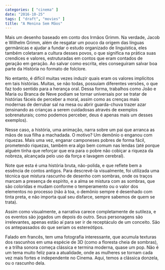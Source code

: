 ```yaml
---
categories: [ "cinema" ]
date: "2016-10-25"
tags: [ "draft", "movies" ]
title: "A Menina Sem Mãos"
---
```

Mais um desenho baseado em conto dos Irmãos Grimm. Na verdade, Jacob e Wilhelm Grimm, além de resgatar um pouco da origem das línguas germânicas e ajudar a fundar o estudo organizado de linguística, eles também coletaram a cultura desses povos, o que significa na prática suas crendices e valores, estruturadas em contos que eram contados de geração em geração. Ao salvar como escrita, eles conseguiram salvar boa parte da História no formato de folclore.

No entanto, é difícil muitas vezes induzir quais eram os valores implícitos em tais histórias. Muitas, se não todas, possuíam diferentes versões, o que faz todo sentido para a herança oral. Dessa forma, trabalhos como João e Maria ou Branca de Neve podiam se tornar universais por se tratar de histórias fáceis de perceber a moral, assim como as crenças mais modernas de derrubar sal na mesa ou abrir guarda-chuva trazer azar (ensinando as crianças a serem cuidadosas através de exemplos sobrenaturais; como podemos perceber, deus é apenas mais um desses exemplos).

Nesse caso, a história, uma animação, narra sobre um pai que arranca as mãos de sua filha a machadada. O motivo? Um demônio o enganou com riquezas. Mais uma vez, enganar camponeses pobres de forma fácil, prometendo riquezas, também era algo bem comum nas lendas (até porque alguém tinha que reforçar que era para o pobre não cobiçar a riqueza da nobreza, alcançada pelo uso da força e lavagem cerebral).

Note que esta é uma história bruta, não-polida, e que reflete bem a essência de contos antigos. Para descrevê-la visualmente, foi utilizada uma técnica que mistura rascunho de desenho com sombras, onde os traços marcam a presença de espírito, e a alma se mistura com as sombras, que são coloridas e mudam conforme o temperamento ou o valor dos elementos no processo (não à toa, o demônio sempre é desenhado com tinta preta, e não importa qual seu disfarce, sempre sabemos de quem se trata).

Assim como visualmente, a narrativa carece completamente de sutileza, e os eventos são jogados um depois do outro. Seus personagens são irrelevantes, apenas estão aí para ser ir de receptáculo de um conceito. São os antepassados do que seriam os estereótipos.

Falado em francês, tem uma fotografia interessante, que acumula texturas dos rascunhos em uma espécie de 3D (como a floresta cheia de sombras), e a trilha sonora começa clássica e termina moderna, quase um pop. Não é um tema muito feliz para a atualidade, onde as mulheres se tornam cada vez mais fortes e independente no Cinema. Aqui, temos a clássica donzela, ou o rascunho dela.

